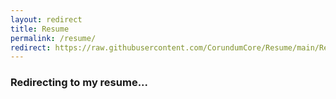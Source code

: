 ```yaml
---
layout: redirect
title: Resume
permalink: /resume/
redirect: https://raw.githubusercontent.com/CorundumCore/Resume/main/ResumeImage.jpg
---
```


### Redirecting to my resume...
